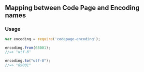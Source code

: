 ## Mapping between Code Page and Encoding names
### Usage
```javascript
var encoding = require('codepage-encoding');

encoding.from(65001);
//=> "utf-8"

encoding.to("utf-8");
//=> "65001"
```